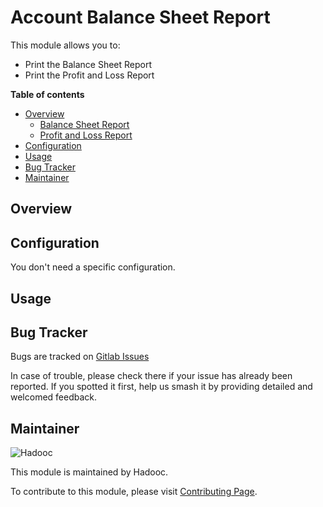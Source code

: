 # Account Balance Sheet Report

This module allows you to:

- Print the Balance Sheet Report
- Print the Profit and Loss Report

**Table of contents**

- [Overview](#overview)
  - [Balance Sheet Report](#Balance-Sheet-Report)
  - [Profit and Loss Report](#Profit-and-Loss-Report)
- [Configuration](#configuration)
- [Usage](#usage)
- [Bug Tracker](#bug-tracker)
- [Maintainer](#maintainer)

## Overview

## Configuration

You don't need a specific configuration.

## Usage

## Bug Tracker

Bugs are tracked on
[Gitlab Issues](https://gitlab.com/hadooc/odoo/account/issues)

In case of trouble, please check there if your issue has already been reported.
If you spotted it first, help us smash it by providing detailed and welcomed
feedback.

## Maintainer

![Hadooc](https://hadooc.com/logo)

This module is maintained by Hadooc.

To contribute to this module, please visit
[Contributing Page](https://gitlab.com/hadooc/extra/wikis/Contributing).
